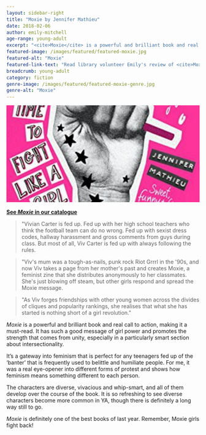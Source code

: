 ```yaml
---
layout: sidebar-right
title: "Moxie by Jennifer Mathieu"
date: 2018-02-06
author: emily-mitchell
age-range: young-adult
excerpt: "<cite>Moxie</cite> is a powerful and brilliant book and real call to action."
featured-image: /images/featured/featured-moxie.jpg
featured-alt: "Moxie"
featured-link-text: "Read library volunteer Emily's review of <cite>Moxie</cite>, by Jennifer Mathieu."
breadcrumb: young-adult
category: fiction
genre-image: /images/featured/featured-moxie-genre.jpg
genre-alt: "Moxie"
---
```


![Moxie](/images/featured/featured-moxie.jpg)

**[See <cite>Moxie</cite> in our catalogue](https://suffolk.spydus.co.uk/cgi-bin/spydus.exe/ENQ/OPAC/BIBENQ?BRN=2198449)**

> "Vivian Carter is fed up. Fed up with her high school teachers who think the football team can do no wrong. Fed up with sexist dress codes, hallway harassment and gross comments from guys during class. But most of all, Viv Carter is fed up with always following the rules.

> "Viv's mum was a tough-as-nails, punk rock Riot Grrrl in the '90s, and now Viv takes a page from her mother's past and creates Moxie, a feminist zine that she distributes anonymously to her classmates. She's just blowing off steam, but other girls respond and spread the Moxie message.

> "As Viv forges friendships with other young women across the divides of cliques and popularity rankings, she realises that what she has started is nothing short of a girl revolution."

<cite>Moxie</cite> is a powerful and brilliant book and real call to action, making it a must-read. It has such a good message of girl power and promotes the strength that comes from unity, especially in a particularly smart section about intersectionality.

It’s a gateway into feminism that is perfect for any teenagers fed up of the ‘banter’ that is frequently used to belittle and humiliate people. For me, it was a real eye-opener into different forms of protest and shows how feminism means something different to each person.

The characters are diverse, vivacious and whip-smart, and all of them develop over the course of the book. It is so refreshing to see diverse characters become more common in YA, though there is definitely a long way still to go.

<cite>Moxie</cite> is definitely one of the best books of last year. Remember, Moxie girls fight back!
